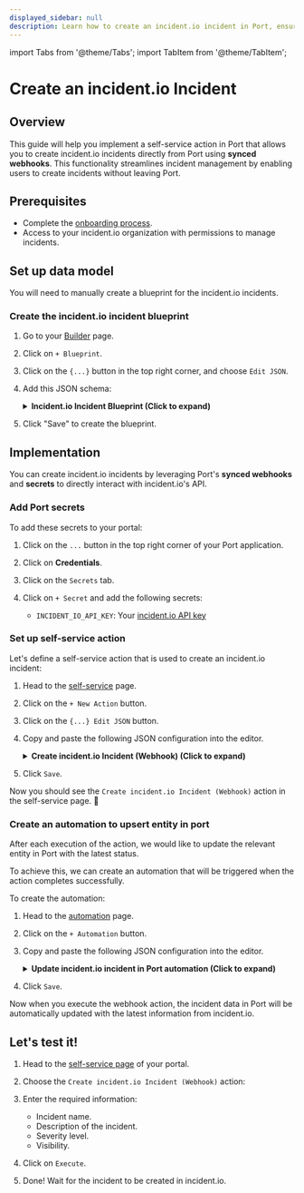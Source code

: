 ```yaml
---
displayed_sidebar: null
description: Learn how to create an incident.io incident in Port, ensuring timely resolution and effective incident management.
---
```


import Tabs from '@theme/Tabs';
import TabItem from '@theme/TabItem';

# Create an incident.io Incident

## Overview
This guide will help you implement a self-service action in Port that allows you to create incident.io incidents directly from Port using **synced webhooks**.
This functionality streamlines incident management by enabling users to create incidents without leaving Port.


## Prerequisites

- Complete the [onboarding process](/getting-started/overview).
- Access to your incident.io organization with permissions to manage incidents.

## Set up data model

You will need to manually create a blueprint for the incident.io incidents.  

<h3>Create the incident.io incident blueprint</h3>

1. Go to your [Builder](https://app.getport.io/settings/data-model) page.
2. Click on `+ Blueprint`.
3. Click on the `{...}` button in the top right corner, and choose `Edit JSON`.
4. Add this JSON schema:

    <details>
    <summary><b>Incident.io Incident Blueprint (Click to expand)</b></summary>

    ```json showLineNumbers
    {
    "identifier": "incidentIOIncident",
    "description": "This blueprint represents an incident.io incident",
    "title": "Incident.io Incident",
    "icon": "Alert",
    "schema": {
        "properties": {
        "url": {
            "type": "string",
            "title": "Incident URL",
            "format": "url"
        },
        "severity": {
            "title": "Severity",
            "type": "string"
        },
        "createdBy": {
            "title": "Created By",
            "type": "string"
        },
        "createdAt": {
            "title": "Created At",
            "type": "string",
            "format": "date-time"
        },
        "description": {
            "title": "Description",
            "type": "string"
        },
        "visibility": {
            "type": "string",
            "title": "Visibility",
            "enum": [
            "public",
            "private"
            ],
            "enumColors": {
            "public": "darkGray",
            "private": "darkGray"
            }
        },
        "status": {
            "type": "string",
            "title": "Status",
            "enum": [
            "Investigating",
            "Fixing",
            "Monitoring",
            "Closed",
            "Resolved",
            "Merged"
            ],
            "enumColors": {
            "Investigating": "red",
            "Fixing": "yellow",
            "Monitoring": "purple",
            "Closed": "darkGray",
            "Resolved": "green",
            "Merged": "green"
            }
        }
        },
        "required": []
    },
    "mirrorProperties": {},
    "calculationProperties": {},
    "aggregationProperties": {},
    "relations": {}
    }
    ```
    </details>

5. Click "Save" to create the blueprint.

## Implementation

You can create incident.io incidents by leveraging Port's **synced webhooks** and **secrets** to directly interact with incident.io's API.

<h3>Add Port secrets</h3>

To add these secrets to your portal:

1. Click on the `...` button in the top right corner of your Port application.

2. Click on **Credentials**.

3. Click on the `Secrets` tab.

4. Click on `+ Secret` and add the following secrets:
    - `INCIDENT_IO_API_KEY`: Your [incident.io API key](https://app.incident.io/settings/api-keys)


<h3> Set up self-service action </h3>

Let's define a self-service action that is used to create an incident.io incident:

1. Head to the [self-service](https://app.getport.io/self-serve) page.
2. Click on the `+ New Action` button.
3. Click on the `{...} Edit JSON` button.
4. Copy and paste the following JSON configuration into the editor.

    <details>
    <summary><b>Create incident.io Incident (Webhook) (Click to expand)</b></summary>

    ```json showLineNumbers
    {
    "identifier": "create_incident_io_incident_webhook",
    "title": "Create incident.io Incident (Webhook)",
    "icon": "Alert",
    "description": "Create a new incident.io incident",
    "trigger": {
        "type": "self-service",
        "operation": "CREATE",
        "userInputs": {
        "properties": {
            "name": {
            "type": "string",
            "title": "Name",
            "description": "The name or title of the incident"
            },
            "severity": {
            "icon": "DefaultProperty",
            "title": "Severity",
            "type": "string",
            "enum": [
                "Minor",
                "Major",
                "Critical"
            ],
            "enumColors": {
                "Minor": "blue",
                "Major": "orange",
                "Critical": "red"
            }
            },
            "description": {
            "type": "string",
            "title": "Description",
            "description": "Detailed description about the incident"
            },
            "visibility": {
            "type": "string",
            "title": "Visibility",
            "enum": [
                "public",
                "private"
            ],
            "enumColors": {
                "public": "turquoise",
                "private": "red"
            }
            }
        },
        "required": ["name", "severity", "visibility"],
        "order": [
            "name",
            "description",
            "severity",
            "visibility"
        ]
        }
    },
    "invocationMethod": {
        "type": "WEBHOOK",
        "url": "https://api.incident.io/v2/incidents",
        "agent": false,
        "synchronized": true,
        "method": "POST",
        "headers": {
        "Authorization": "Bearer {{.secrets.INCIDENT_IO_API_KEY}}",
        "Content-Type": "application/json"
        },
        "body": {
        "name": "{{.inputs.name}}",
        "severity_id": "{{ if .inputs.severity == \"Minor\" then \"01J53A3A1FNEEQKFGSDKETN6DJ\" elif .inputs.severity == \"Major\" then \"01J53A3A1F2RCGSQQQNA6NJ5CY\" elif .inputs.severity == \"Critical\" then \"01J53A3A1FGWNRNK1TMK9CWJJW\" else \"01J53A3A1FNEEQKFGSDKETN6DJ\" end }}",
        "summary": "{{.inputs.description}}",
        "visibility": "{{.inputs.visibility}}",
        "idempotency_key": "{{ now | tostring | @base64 }}"
        }
    },
    "requiredApproval": false
    }
    ```
    :::tip Extending Incident Severity Levels
    By default, incident.io provides three severity levels: `Minor`, `Major`, and `Critical`. However, your organization may have additional severity levels. To include them, use the [List Severity API](https://api-docs.incident.io/tag/Severities-V1#operation/Severities%20V1_List) to fetch all available severity levels. Then, update the `severity_id` values in the request body to match the correct IDs from the API response.
    :::
    </details>

5. Click `Save`.

Now you should see the `Create incident.io Incident (Webhook)` action in the self-service page. 🎉

<h3> Create an automation to upsert entity in port </h3>

After each execution of the action, we would like to update the relevant entity in Port with the latest status.  

To achieve this, we can create an automation that will be triggered when the action completes successfully.

To create the automation:

1. Head to the [automation](https://app.getport.io/settings/automations) page.

2. Click on the `+ Automation` button.

3. Copy and paste the following JSON configuration into the editor.

    <details>
    <summary><b>Update incident.io incident in Port automation (Click to expand)</b></summary>

    ```json showLineNumbers
    {
    "identifier": "incident_io_incident_sync_status",
    "title": "Sync incident.io Incident Status",
    "description": "Update incident.io incident data in Port after creation",
    "trigger": {
        "type": "automation",
        "event": {
        "type": "RUN_UPDATED",
        "actionIdentifier": "create_incident_io_incident_webhook"
        },
        "condition": {
        "type": "JQ",
        "expressions": [
            ".diff.after.status == \"SUCCESS\""
        ],
        "combinator": "and"
        }
    },
    "invocationMethod": {
        "type": "UPSERT_ENTITY",
        "blueprintIdentifier": "incidentIOIncident",
        "mapping": {
        "identifier": "{{.event.diff.after.response.incident.id}}",
        "title": "{{.event.diff.after.response.incident.name}}",
        "properties": {
            "url": "{{.event.diff.after.response.incident.permalink}}",
            "status": "{{.event.diff.after.response.incident.incident_status.name}}",
            "severity": "{{.event.diff.after.response.incident.severity.name}}",
            "visibility": "{{.event.diff.after.response.incident.visibility}}",
            "description": "{{.event.diff.after.response.incident.summary}}",
            "createdBy": "{{.event.diff.after.response.incident.creator.api_key.name}}",
            "createdAt": "{{.event.diff.after.response.incident.created_at}}"
        },
        "relations": {}
        }
    },
    "publish": true
    }
    ```
    </details>

4. Click `Save`.

Now when you execute the webhook action, the incident data in Port will be automatically updated with the latest information from incident.io.


## Let's test it!

1. Head to the [self-service page](https://app.getport.io/self-serve) of your portal.

2. Choose the `Create incident.io Incident (Webhook)` action:

3. Enter the required information:
   - Incident name.
   - Description of the incident.
   - Severity level.
   - Visibility.

4. Click on `Execute`.

5. Done! Wait for the incident to be created in incident.io.
